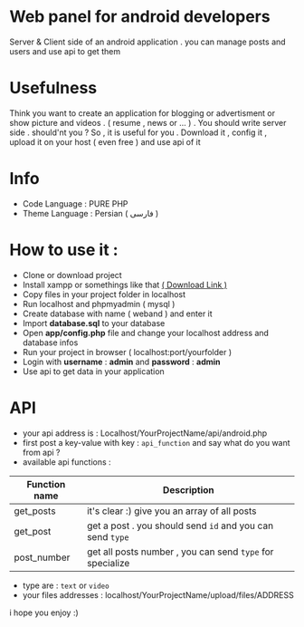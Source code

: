 # Web panel for android developers
Server &amp; Client side of an android application . you can manage posts and users and use api to get them

# Usefulness
Think you want to create an application for blogging or advertisment or show picture and videos . ( resume , news or ... ) . You should write server side . should'nt you ? So , it is useful for you . Download it , config it , upload it on your host ( even free ) and use api of it

# Info 
- Code Language : PURE PHP 
- Theme Language : Persian ( فارسی )


# How to use it :
- Clone or download project
- Install xampp or somethings like that [( Download Link )](http://p30download.com/fa/entry/37583)
- Copy files in your project folder in localhost
- Run localhost and phpmyadmin ( mysql )
- Create database with name ( weband ) and enter it
- Import **database.sql** to your database
- Open **app/config.php** file and change your localhost address and database infos 
- Run your project in browser ( localhost:port/yourfolder )
- Login with **username** : **admin** and **password** : **admin**
- Use api to get data in your application

# API
- your api address is : Localhost/YourProjectName/api/android.php
- first post a key-value with key : `api_function` and say what do you want from api ?
- available api functions : 

| Function name | Description |
| ------ | ------ |
| get_posts | it's clear :) give you an array of all posts |
| get_post | get a post . you should send `id` and you can send `type` |
| post_number | get all posts number , you can send `type` for specialize |

- type are : `text` or `video`
- your files addresses : localhost/YourProjectName/upload/files/ADDRESS

i hope you enjoy :)
